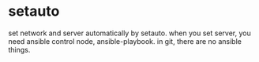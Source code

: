 <h1>setauto</h1>

<p>set network and server automatically by setauto. 
when you set server, you need ansible control node, ansible-playbook.
in git, there are no ansible things.
</p>
